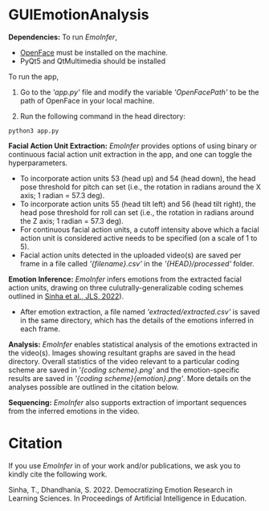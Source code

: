 # GUIEmotionAnalysis

**Dependencies:** To run _EmoInfer_, 
* [OpenFace](https://github.com/TadasBaltrusaitis/OpenFace/wiki#installation) must be installed on the machine.
* PyQt5 and QtMultimedia should be installed


To run the app,

1. Go to the _'app.py'_ file and modify the variable _'OpenFacePath'_ to be the path of OpenFace in your local machine.

2. Run the following command in the head directory:

```python3 app.py```


**Facial Action Unit Extraction:** _EmoInfer_ provides options of using binary or continuous facial action unit extraction in the app, and one can toggle the hyperparameters. 
* To incorporate action units 53 (head up) and 54 (head down), the head pose threshold for pitch can set (i.e., the rotation in radians around the X axis; 1 radian = 57.3 deg). 
* To incorporate action units 55 (head tilt left) and 56 (head tilt right), the head pose threshold for roll can set (i.e., the rotation in radians around the Z axis; 1 radian = 57.3 deg).
* For continuous facial action units, a cutoff intensity above which a facial action unit is considered active needs to be specified (on a scale of 1 to 5). 
* Facial action units detected in the uploaded video(s) are saved per frame in a file called _'{filename}.csv'_ in the _'{HEAD}/processed'_ folder.


**Emotion Inference:** _EmoInfer_ infers emotions from the extracted facial action units, drawing on three culutrally-generalizable coding schemes outlined in [Sinha et al., JLS, 2022](https://www.tandfonline.com/doi/full/10.1080/10508406.2021.1964506)).
* After emotion extraction, a file named _'extracted/extracted.csv'_ is saved in the same directory, which has the details of the emotions inferred in each frame.


**Analysis:** _EmoInfer_ enables statistical analysis of the emotions extracted in the video(s). Images showing resultant graphs are saved in the head directory. Overall statistics of the video relevant to a particular coding scheme are saved in _'{coding scheme}.png'_ and the emotion-specific results are saved in _'{coding scheme}{emotion}.png'_. More details on the analyses possible are outlined in the citation below.

**Sequencing:** _EmoInfer_ also supports extraction of important sequences from the inferred emotions in the video. 


# Citation

If you use _EmoInfer_ in of your work and/or publications, we ask you to kindly cite the following work.

Sinha, T., Dhandhania, S. 2022. Democratizing Emotion Research in Learning Sciences. In Proceedings of Artificial Intelligence in Education.
